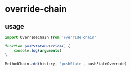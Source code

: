 # override-chain

## usage

```typescript
import OverrideChain from 'override-chain'

function pushStateOverride() {
    console.log(arguments)
}

MethodChain.add(history, 'pushState', pushStateOverride)
```
